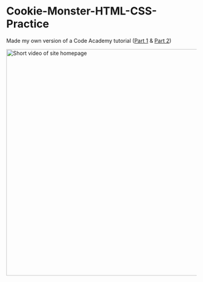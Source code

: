 # Cookie-Monster-HTML-CSS-Practice
Made my own version of a Code Academy tutorial ([Part 1](https://www.youtube.com/watch?v=wzWmZYi4qMg&t=491s&ab_channel=Codecademy) & [Part 2](https://www.youtube.com/watch?v=EGMSlY2v5xk&t=0s&ab_channel=Codecademy)) 

<img src="https://media.giphy.com/media/j6b2nSNEnzlARAeQ34/giphy.gif" alt="Short video of site homepage" width="600" height="600">



